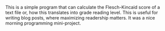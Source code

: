 This is a simple program that can calculate the Flesch-Kincaid score of a text file or,
how this translates into grade reading level. This is useful for writing blog posts,
where maximizing readership matters. It was a nice morning programming mini-project.
